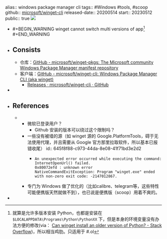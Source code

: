alias:: windows package manager cli
tags:: #Windows #tools, #scoop
github:: [microsoft/winget-cli](https://github.com/microsoft/winget-cli)
released-date:: 20200514
start:: 20230512
public:: true
![](https://img.shields.io/github/stars/microsoft/winget-cli)

- #+BEGIN_WARNING
  winget cannot switch multi versions of app[^version]
  #+END_WARNING
- ## Consists
  - 仓库：[GitHub - microsoft/winget-pkgs: The Microsoft community Windows Package Manager manifest repository](https://github.com/microsoft/winget-pkgs)
  - 客户端：[GitHub - microsoft/winget-cli: Windows Package Manager CLI (aka winget)](https://github.com/microsoft/winget-cli)
    - [Releases · microsoft/winget-cli · GitHub](https://github.com/microsoft/winget-cli/releases)
-
- ## References
  - [^version]: 就算是允许多版本安装 Python，也都是安装在 `$LOCALAPPDATA\Programs\Python\PythonXX` 下，但是本身的环境变量没有办法方便的修改(via： [Can winget install an older version of Python? - Stack Overflow](https://stackoverflow.com/questions/70281103/can-winget-install-an-older-version-of-python))，所以相当鸡肋。只适用于 #.ol
    - 微软已登录用户？
      - Github 安装的版本可以绕过这个限制吗？
    - 一些没有被墙的源（如 winget 源的 Google.PlatformTools，碍于无法使用代理，并且需要从 Google 官方那里拉取软件，所以基本已报错收尾）
      id:: 645f8f88-c973-44da-8e08-41f71bd3e2d2
      - ```
        An unexpected error occurred while executing the command:
        InternetOpenUrl() failed.
        0x80072efd : unknown error
        NativeCommandExitException: Program "winget.exe" ended with non-zero exit code: -2147012867.
        ```
    - 专门为 Windows 做了优化的（比如calibre、telegram等，这些特性可能便携版天然就做不到），也已说是便携版（scoop）用着不爽的。
-